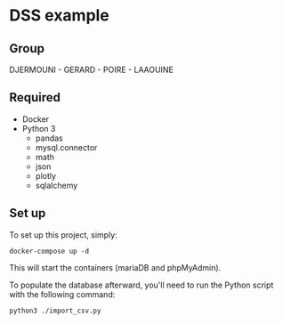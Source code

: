 # DSS example

## Group

DJERMOUNI - GERARD - POIRE - LAAOUINE

## Required

- Docker
- Python 3
  - pandas
  - mysql.connector
  - math
  - json
  - plotly
  - sqlalchemy

## Set up

To set up this project, simply:

`docker-compose up -d`

This will start the containers (mariaDB and phpMyAdmin).

To populate the database afterward, you'll need to run the Python script with the following command:

`python3 ./import_csv.py`

